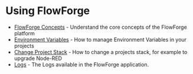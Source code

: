 # Using FlowForge

 - [FlowForge Concepts](concepts.md) - Understand the core concepts of the FlowForge platform
 - [Environment Variables](envvar.md) - How to manage Environment Variables in your projects
 - [Change Project Stack](changestack.md) - How to change a projects stack, for example to upgrade Node-RED
 - [Logs](logs.md) - The Logs available in the FlowForge application.